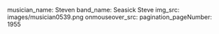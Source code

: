 musician_name: Steven
band_name: Seasick Steve
img_src: images/musician0539.png
onmouseover_src: 
pagination_pageNumber: 1955